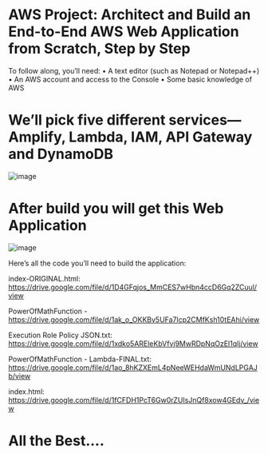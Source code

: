 # AWS Project: Architect and Build an End-to-End AWS Web Application from Scratch, Step by Step

To follow along, you’ll need:
• A text editor (such as Notepad or Notepad++)
• An AWS account and access to the Console
• Some basic knowledge of AWS

# We’ll pick five different services—Amplify, Lambda, IAM, API Gateway and DynamoDB

![image](https://github.com/user-attachments/assets/991ad802-15af-4611-851a-10b90cfce6ce)

# After build you will get this Web Application

![image](https://github.com/user-attachments/assets/1ae90325-0998-4f2e-a265-74870f0c26a4)


Here’s all the code you’ll need to build the application:

index-ORIGINAL.html: https://drive.google.com/file/d/1D4GFqjos_MmCES7wHbn4ccD6Gq2ZCuul/view

PowerOfMathFunction - https://drive.google.com/file/d/1ak_o_OKKBv5UFa7lcp2CMfKsh10tEAhi/view

Execution Role Policy JSON.txt: https://drive.google.com/file/d/1xdko5AREleKbVfvj9MwRDpNqOzEl1qlj/view

PowerOfMathFunction - Lambda-FINAL.txt: https://drive.google.com/file/d/1ao_8hKZXEmL4pNeeWEHdaWmUNdLPGAJb/view

index.html: https://drive.google.com/file/d/1fCFDH1PcT6Gw0rZUIsJnQf8xow4GEdv_/view

# All the Best....


